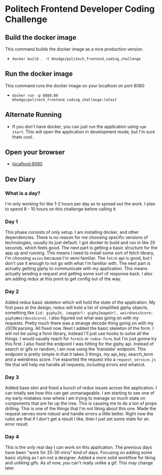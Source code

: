# Politech Frontend Developer Coding Challenge

## Build the docker image

This command builds the docker image as a nice production version.

- `docker build . -t bhodge/politech_frontend_coding_challenge`

## Run the docker image

This command runs the docker image on your localhost on port 8080

- `docker run -p 8080:80 bhodge/politech_frontend_coding_challenge:latest`

## Alternate Running

- If you don't have docker, you can just run the application using `npm start`. This will open the application in development mode, but I'm sure thats cool.

## Open your browser

- [localhost:8080](http://localhost:8080)

## Dev Diary

### What is a day?

I'm only working for like 1-2 hours per day as to spread out the work. I plan to spend 8 - 10 hours on this challenge before calling it.

### Day 1

This phase consists of only setup. I am installing docker, and other dependencies. There is no reason for me choosing specific versions of technologies, usually its just default. I got docker to build and run in like 20 seconds, which feels good. The next part is getting a basic structure for the app up and running. This means I need to install some sort of fetch library, I'm choosing `axios` because I'm semi familiar. The `fetch` api is good, but I don't use it enough to not go with what I'm familiar with. The next part is actually getting giphy to communicate with my application. This means actually sending a request and getting some sort of response back. I also am adding redux at this point to get config out of the way.

### Day 2

Added redux basic skeleton which will hold the state of the application. My first pass at the design, redux will hold a list of simplified giphy objects, something like `{id: giphyId, imageUrl: giphyImageUrl, weirdnessScore: giphyWeirdessScore}`. I also figured out what was going on with my requests. Pretty much there was a strange decode thing going on with my JSON parsing. All fixed now. Next I added the basic skeleton of the form. I will not be using a form library, instead I'll just use hooks to solve all the things. I would usually reach for `formik` or `redux-form`, but I'm just gonna try this first. I also fixed the endpoint I was hitting for the giphy api. Instead of search or gifs or random, I am now using the 'translate' endpoint. This endpoint is pretty simple in that it takes 3 things, my api_key, search_term and a weirdness score. I've exported the request into a `request_service.js` file that will help me handle all requests, including errors and whatnot.

### Day 3

Added base skin and fixed a bunch of redux issues across the application. I can totally see how this can get unmanageable. I am starting to see one of my early mistakes now where I am trying to manage so much state on components that are far up the tree. This is causing me to do a ton of props drilling. This is one of the things that I'm not liking about this one. Made the request serves more robust and handle errors a little better. Right now the rules are that if I don't get a result I like, then I just set some state for an error result.

### Day 4

This is the only real day I can work on this application. The previous days have been "work for 25-30 mins" kind of days. Focusing on adding some basic styling as I am not a designer. Added a more solid workflow for liking and unliking gifs. As of now, you can't really unlike a gif. This may change later.
